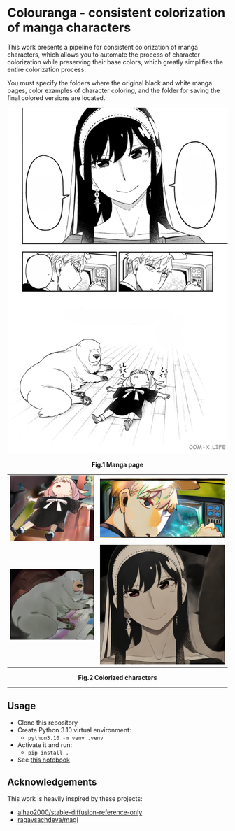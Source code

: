 # Colouranga - consistent colorization of manga characters

This work presents a pipeline for consistent colorization of manga characters, which allows you to automate the process of character colorization while preserving their base colors, which greatly simplifies the entire colorization process.

You must specify the folders where the original black and white manga pages, color examples of character coloring, and the folder for saving the final colored versions are located.

![](samples/manga_page.jpg)
<p align="center">
 <b>Fig.1 Manga page</b>
</p>

| | |
|:--:|:-:|
|![](samples/anya.png) | ![](samples/lloid.png) |
|![](samples/dog.png) | ![](samples/yor.png) |

<p align="center">
 <b>Fig.2 Colorized characters</b>
</p>

---

## Usage

- Clone this repository
- Create Python 3.10 virtual environment:
  - `python3.10 -m venv .venv`
- Activate it and run:
  - `pip install .`
- See [this notebook](notebooks/example.ipynb)

## Acknowledgements

This work is heavily inspired by these projects:

- [aihao2000/stable-diffusion-reference-only](https://github.com/aihao2000/stable-diffusion-reference-only)
- [ragavsachdeva/magi](https://github.com/ragavsachdeva/magi)
